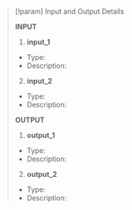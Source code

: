 > [!param] Input and Output Details
> 
> **INPUT**
> 
> 1. **input_1**
> 	- Type:
> 	- Description:
> 2. **input_2**
> 	- Type:
> 	- Description:
> 
> **OUTPUT**
> 
> 1. **output_1**
> 	- Type:
> 	- Description:
> 2. **output_2**
> 	- Type:
> 	- Description: